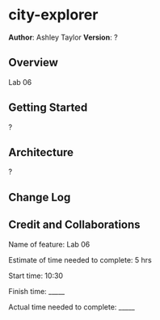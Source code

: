 # city-explorer

**Author**: Ashley Taylor
**Version**: ?

## Overview
Lab 06

## Getting Started
?

## Architecture
?

## Change Log


## Credit and Collaborations

Name of feature: Lab 06

Estimate of time needed to complete: 5 hrs

Start time: 10:30

Finish time: _____

Actual time needed to complete: _____
